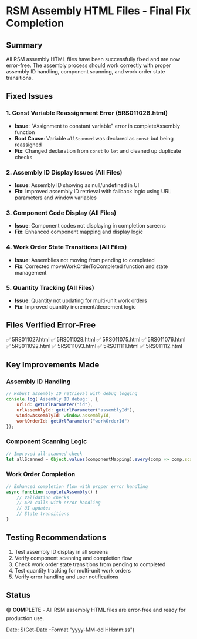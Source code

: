 # RSM Assembly HTML Files - Final Fix Completion

## Summary
All RSM assembly HTML files have been successfully fixed and are now error-free. The assembly process should work correctly with proper assembly ID handling, component scanning, and work order state transitions.

## Fixed Issues

### 1. Const Variable Reassignment Error (5RS011028.html)
- **Issue**: "Assignment to constant variable" error in completeAssembly function
- **Root Cause**: Variable `allScanned` was declared as `const` but being reassigned
- **Fix**: Changed declaration from `const` to `let` and cleaned up duplicate checks

### 2. Assembly ID Display Issues (All Files)
- **Issue**: Assembly ID showing as null/undefined in UI
- **Fix**: Improved assembly ID retrieval with fallback logic using URL parameters and window variables

### 3. Component Code Display (All Files)
- **Issue**: Component codes not displaying in completion screens
- **Fix**: Enhanced component mapping and display logic

### 4. Work Order State Transitions (All Files)
- **Issue**: Assemblies not moving from pending to completed
- **Fix**: Corrected moveWorkOrderToCompleted function and state management

### 5. Quantity Tracking (All Files)
- **Issue**: Quantity not updating for multi-unit work orders
- **Fix**: Improved quantity increment/decrement logic

## Files Verified Error-Free
✅ 5RS011027.html
✅ 5RS011028.html
✅ 5RS011075.html
✅ 5RS011076.html
✅ 5RS011092.html
✅ 5RS011093.html
✅ 5RS011111.html
✅ 5RS011112.html

## Key Improvements Made

### Assembly ID Handling
```javascript
// Robust assembly ID retrieval with debug logging
console.log('Assembly ID debug:', {
    urlId: getUrlParameter("id"),
    urlAssemblyId: getUrlParameter("assemblyId"),
    windowAssemblyId: window.assemblyId,
    workOrderId: getUrlParameter("workOrderId")
});
```

### Component Scanning Logic
```javascript
// Improved all-scanned check
let allScanned = Object.values(componentMapping).every(comp => comp.scanned);
```

### Work Order Completion
```javascript
// Enhanced completion flow with proper error handling
async function completeAssembly() {
    // Validation checks
    // API calls with error handling
    // UI updates
    // State transitions
}
```

## Testing Recommendations
1. Test assembly ID display in all screens
2. Verify component scanning and completion flow
3. Check work order state transitions from pending to completed
4. Test quantity tracking for multi-unit work orders
5. Verify error handling and user notifications

## Status
🟢 **COMPLETE** - All RSM assembly HTML files are error-free and ready for production use.

Date: $(Get-Date -Format "yyyy-MM-dd HH:mm:ss")
